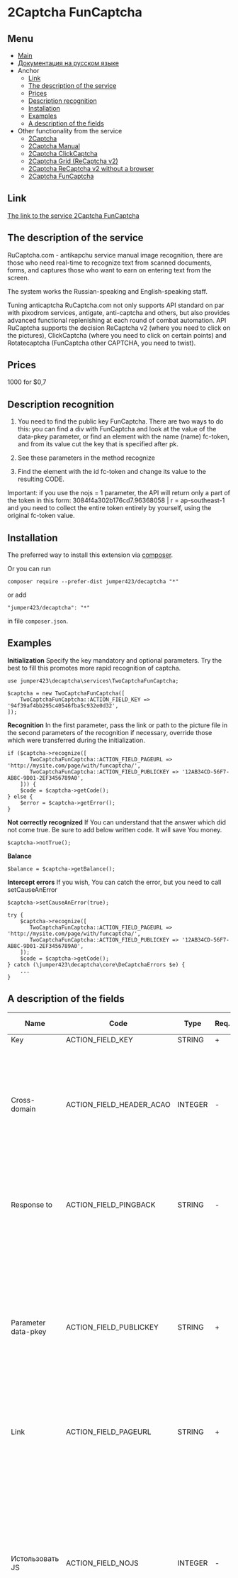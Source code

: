 2Captcha FunCaptcha
==============
Menu
--------------
+ [Main](../docs/README-en.md)
+ [Документация на русском языке](../docs/TwoCaptchaFunCaptcha-ru.md)
+ Anchor
  + [Link](#link)
  + [The description of the service](#the-description-of-the-service)
  + [Prices](#prices)
  + [Description recognition](#description-recognition)
  + [Installation](#installation)
  + [Examples](#examples)
  + [A description of the fields](#a-description-of-the-fields)
+ Other functionality from the service
  + [2Captcha](../docs/TwoCaptcha-en.md)
  + [2Captcha Manual](../docs/TwoCaptchaInstruction-en.md)
  + [2Captcha ClickCaptcha](../docs/TwoCaptchaClick-en.md)
  + [2Captcha Grid (ReCaptcha v2)](../docs/TwoCaptchaGrid-en.md)
  + [2Captcha ReCaptcha v2 without a browser](../docs/TwoCaptchaReCaptcha-en.md)
  + [2Captcha FunCaptcha](../docs/TwoCaptchaFunCaptcha-en.md)


Link
--------------
[The link to the service 2Captcha FunCaptcha](http://infoblog1.ru/goto/2captcha)

The description of the service
--------------
RuCaptcha.com - antikapchu service manual image recognition, there are those who need real-time to recognize text from scanned documents, forms, and captures those who want to earn on entering text from the screen.

The system works the Russian-speaking and English-speaking staff.

Tuning anticaptcha RuCaptcha.com not only supports API standard on par with pixodrom services, antigate, anti-captcha and others, but also provides advanced functional replenishing at each round of combat automation. API RuCaptcha supports the decision ReCaptcha v2 (where you need to click on the pictures), ClickCaptcha (where you need to click on certain points) and Rotatecaptcha (FunCaptcha other CAPTCHA, you need to twist).

Prices
--------------
1000 for $0,7

Description recognition
--------------
1) You need to find the public key FunCaptcha. There are two ways to do this: you can find a div with FunCaptcha and look at the value of the data-pkey parameter, or find an element with the name (name) fc-token, and from its value cut the key that is specified after pk.

2) See these parameters in the method recognize

3) Find the element with the id fc-token and change its value to the resulting CODE.

Important: if you use the nojs = 1 parameter, the API will return only a part of the token in this form: 3084f4a302b176cd7.96368058 | r = ap-southeast-1 and you need to collect the entire token entirely by yourself, using the original fc-token value.

Installation
--------------
The preferred way to install this extension via [composer](http://getcomposer.org/download/).

Or you can run
```
composer require --prefer-dist jumper423/decaptcha "*"
```
or add
```
"jumper423/decaptcha": "*"
```
in file `composer.json`.


Examples
--------------
__Initialization__
Specify the key mandatory and optional parameters. Try the best to fill this promotes more rapid recognition of captcha.
```
use jumper423\decaptcha\services\TwoCaptchaFunCaptcha;

$captcha = new TwoCaptchaFunCaptcha([
    TwoCaptchaFunCaptcha::ACTION_FIELD_KEY => '94f39af4bb295c40546fba5c932e0d32',
]);
```
__Recognition__
In the first parameter, pass the link or path to the picture file in the second parameters of the recognition if necessary, override those which were transferred during the initialization.
```
if ($captcha->recognize([
       TwoCaptchaFunCaptcha::ACTION_FIELD_PAGEURL => 'http://mysite.com/page/with/funcaptcha/',
       TwoCaptchaFunCaptcha::ACTION_FIELD_PUBLICKEY => '12AB34CD-56F7-AB8C-9D01-2EF3456789A0',
    ])) {
    $code = $captcha->getCode();
} else {
    $error = $captcha->getError();
}
```
__Not correctly recognized__
If You can understand that the answer which did not come true. Be sure to add below written code. It will save You money.
```
$captcha->notTrue();
```
__Balance__
```
$balance = $captcha->getBalance();
```
__Intercept errors__
If you wish, You can catch the error, but you need to call setCauseAnError
```
$captcha->setCauseAnError(true);

try {
    $captcha->recognize([
       TwoCaptchaFunCaptcha::ACTION_FIELD_PAGEURL => 'http://mysite.com/page/with/funcaptcha/',
       TwoCaptchaFunCaptcha::ACTION_FIELD_PUBLICKEY => '12AB34CD-56F7-AB8C-9D01-2EF3456789A0',
    ]);
    $code = $captcha->getCode();
} catch (\jumper423\decaptcha\core\DeCaptchaErrors $e) {
    ...
}
```


A description of the fields
--------------
 Name | Code | Type | Req. | By def. | Possible values | Description 
 --- | --- | --- | --- | --- | --- | --- 
 Key | ACTION_FIELD_KEY | STRING | + |  |  | Key account |
 Cross-domain | ACTION_FIELD_HEADER_ACAO | INTEGER | - | 0 | 0 - the default value; 1 - in.php will transfer Access-Control-Allow-Origin: * parameter in response header | Need for cross-domain AJAX requests in browser-based applications. |
 Response to | ACTION_FIELD_PINGBACK | STRING | - |  |  | Note to server, after recognizing the image, you need to send a reply to the specified address. |
 Parameter data-pkey | ACTION_FIELD_PUBLICKEY | STRING | + |  |  | Find a div with FunCaptcha and look at the value of the data-pkey parameter, or find an element with the name (name) fc-token, and cut the key from its value after the pk |
 Link | ACTION_FIELD_PAGEURL | STRING | + |  |  | The address of the page where the captcha is solved. |
 Истользовать JS | ACTION_FIELD_NOJS | INTEGER | - | 0 | 0 - use javascript; 1 - do not use javascript | Tells us to solve FunCaptcha with javascript turned off. It can be used in case the normal method for some reason does not work. Important: keep in mind that in this case we will return only part of the token. The above is what to do in this case. |
 User-Agent browser | ACTION_FIELD_USERAGENT | STRING | - |  |  | User-Agent browser used in emulation. You must use the signature modern browser, otherwise Google will return an error requiring you to upgrade your browser. |
 The proxy address | ACTION_FIELD_RECAPTCHA | STRING | - |  |  | IP address of the proxy ipv4/ipv6. |
 The proxy type | ACTION_FIELD_PROXYTYPE | STRING | - |  |  | The proxy type (http, socks4, ...) |

